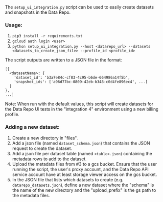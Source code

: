 The `setup_ui_integration.py` script can be used to easily create datasets and snapshots in the Data Repo.

### Usage:
1. `pip3 install -r requirements.txt`
2. `gcloud auth login <user>`
3. `python setup_ui_integration.py --host <datarepo_url> --datasets <datasets_to_create_json_file> --profile_id <profile_id>`

The script outputs are written to a JSON file in the format: 
```
[{
  <datasetName>: {
    'dataset_id': 'b3a7e84c-cf83-4c95-b6de-664986a14f5b',
    'snapshot_ids': ['a96d77bc-0809-42eb-b348-c0d4fe896ec4', ...]
  }
},
...]
```

Note: When run with the default values, this script will create datasets for the Data Repo UI tests
in the "integration 4" environment using a new billing profile.

### Adding a new dataset:
1. Create a new directory in "files".
2. Add a json file (named `dataset_schema.json`) that contains the JSON request to create the dataset.
3. Add a json file per dataset table (named `<table>.json`) containing the metadata rows to add to the dataset.
4. Upload the metadata files from #3 to a gcs bucket. Ensure that the user running the script, the user's proxy account, 
and the Data Repo API service account have at least storage viewer access on the gcs bucket.
5. In the JSON file that lists which datasets to create (e.g. `datarepo_datasets.json`), define a new dataset where the 
"schema" is the name of the new directory and the "upload_prefix" is the gs path to the metadata files.
